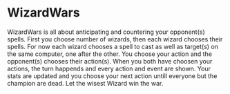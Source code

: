 # WizardWars

WizardWars is all about anticipating and countering your opponent(s) spells.
First you choose number of wizards, then each wizard chooses their spells.
For now each wizard chooses a spell to cast as well as target(s) on the same computer, one after the other.
You choose your action and the opponent(s) chooses their action(s).
When you both have choosen your actions, the turn happends and every action and event are shown.
Your stats are updated and you choose your next action untill everyone but the champion are dead.
Let the wisest Wizard win the war.

